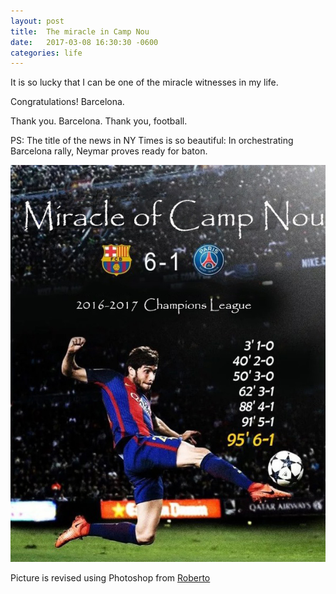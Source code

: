 ```yaml
---
layout: post
title:  The miracle in Camp Nou
date:   2017-03-08 16:30:30 -0600
categories: life
---
```

It is so lucky that I can be one of the miracle witnesses in my life.

Congratulations! Barcelona.

Thank you. Barcelona. Thank you, football.

PS: The title of the news in NY Times is so beautiful: In orchestrating Barcelona rally, Neymar proves ready for baton.

![Roberto](\image\Roberto-3.jpg)

Picture is revised using Photoshop from [Roberto](https://pic4.zhimg.com/v2-5d61d66b81bcced92c65b31d3c8959cf_b.jpg)
